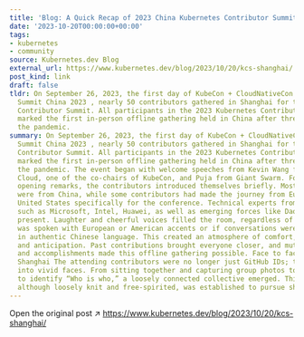 ```yaml
---
title: 'Blog: A Quick Recap of 2023 China Kubernetes Contributor Summit'
date: '2023-10-20T00:00:00+00:00'
tags:
- kubernetes
- community
source: Kubernetes.dev Blog
external_url: https://www.kubernetes.dev/blog/2023/10/20/kcs-shanghai/
post_kind: link
draft: false
tldr: On September 26, 2023, the first day of KubeCon + CloudNativeCon + Open Source
  Summit China 2023 , nearly 50 contributors gathered in Shanghai for the Kubernetes
  Contributor Summit. All participants in the 2023 Kubernetes Contributor Summit This
  marked the first in-person offline gathering held in China after three years of
  the pandemic.
summary: On September 26, 2023, the first day of KubeCon + CloudNativeCon + Open Source
  Summit China 2023 , nearly 50 contributors gathered in Shanghai for the Kubernetes
  Contributor Summit. All participants in the 2023 Kubernetes Contributor Summit This
  marked the first in-person offline gathering held in China after three years of
  the pandemic. The event began with welcome speeches from Kevin Wang from Huawei
  Cloud, one of the co-chairs of KubeCon, and Puja from Giant Swarm. Following the
  opening remarks, the contributors introduced themselves briefly. Most attendees
  were from China, while some contributors had made the journey from Europe and the
  United States specifically for the conference. Technical experts from companies
  such as Microsoft, Intel, Huawei, as well as emerging forces like DaoCloud, were
  present. Laughter and cheerful voices filled the room, regardless of whether English
  was spoken with European or American accents or if conversations were carried out
  in authentic Chinese language. This created an atmosphere of comfort, joy, respect,
  and anticipation. Past contributions brought everyone closer, and mutual recognition
  and accomplishments made this offline gathering possible. Face to face meeting in
  Shanghai The attending contributors were no longer just GitHub IDs; they transformed
  into vivid faces. From sitting together and capturing group photos to attempting
  to identify “Who is who,” a loosely connected collective emerged. This team structure,
  although loosely knit and free-spirited, was established to pursue shared dreams.
---
```

Open the original post ↗ https://www.kubernetes.dev/blog/2023/10/20/kcs-shanghai/

